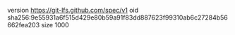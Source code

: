version https://git-lfs.github.com/spec/v1
oid sha256:9e55931a6f515d429e80b59a91f83dd887623f99310ab6c27284b56662fea203
size 1000
